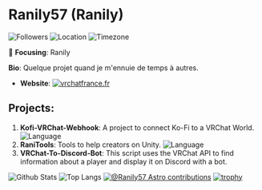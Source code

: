 # Ranily57 (Ranily)

![Followers](https://img.shields.io/github/followers/Ranily57?label=Followers&style=flat-square)
![Location](https://img.shields.io/badge/Location-France-blue?style=flat-square)
![Timezone](https://img.shields.io/badge/Timezone-UTC%20%2B02%3A00-red?style=flat-square)

🎯 **Focusing**: Ranily

**Bio**: Quelque projet quand je m'ennuie de temps à autres.

- **Website**: [![vrchatfrance.fr](https://img.shields.io/badge/Website-vrchatfrance.fr-green?style=flat-square)](https://vrchatfrance.fr)

## Projects:

1. **Kofi-VRChat-Webhook**: A project to connect Ko-Fi to a VRChat World. 
   ![Language](https://img.shields.io/badge/Language-JavaScript-yellow?style=flat-square)
2. **RaniTools**: Tools to help creators on Unity. 
   ![Language](https://img.shields.io/badge/Language-HTML-orange?style=flat-square)
3. **VRChat-To-Discord-Bot**: This script uses the VRChat API to find information about a player and display it on Discord with a bot.

![Github Stats](https://github-readme-stats.vercel.app/api?username=Ranily57&count_private=true&show_icons=true&include_all_commits=true)
![Top Langs](https://github-readme-stats.vercel.app/api/top-langs/?username=Ranily57&hide=TeX&layout=compact)
[![@Ranily57 Astro contributions](https://astro.badg.es/v2/contributor/Ranily57.svg)](https://astro.badg.es/contributor/Ranily57/)
[![trophy](https://github-profile-trophy.vercel.app/?username=ranily57)](https://github.com/ryo-ma/github-profile-trophy)
